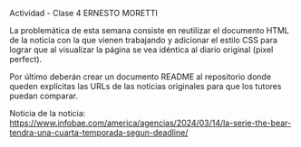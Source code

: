 Actividad - Clase 4 ERNESTO MORETTI

La problemática de esta semana consiste en reutilizar el documento HTML de la noticia con la que vienen trabajando y adicionar el estilo CSS para lograr que al visualizar la página se vea idéntica al diario original (pixel perfect).

Por último deberán crear un documento README al repositorio donde queden explícitas las URLs de las noticias originales para que los tutores puedan comparar. 

Noticia de la noticia: https://www.infobae.com/america/agencias/2024/03/14/la-serie-the-bear-tendra-una-cuarta-temporada-segun-deadline/